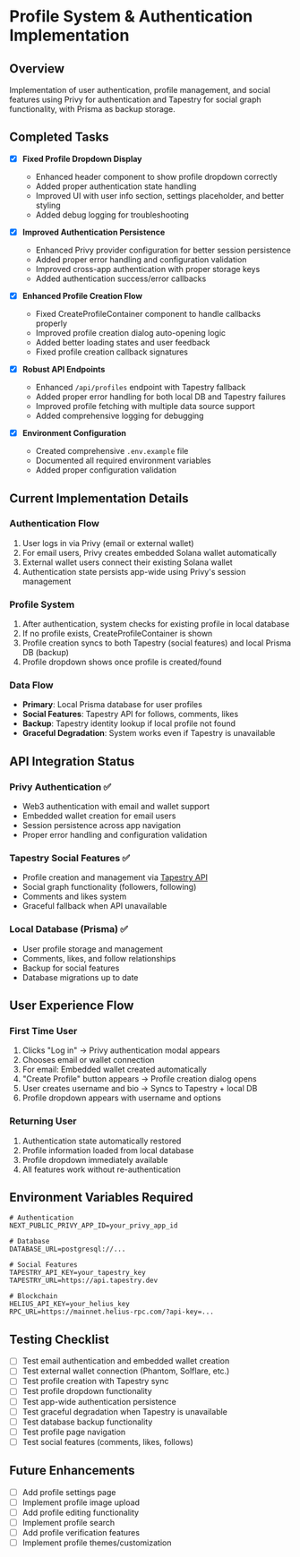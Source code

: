 # Profile System & Authentication Implementation

## Overview
Implementation of user authentication, profile management, and social features using Privy for authentication and Tapestry for social graph functionality, with Prisma as backup storage.

## Completed Tasks

- [x] **Fixed Profile Dropdown Display**
  - Enhanced header component to show profile dropdown correctly
  - Added proper authentication state handling
  - Improved UI with user info section, settings placeholder, and better styling
  - Added debug logging for troubleshooting

- [x] **Improved Authentication Persistence**  
  - Enhanced Privy provider configuration for better session persistence
  - Added proper error handling and configuration validation
  - Improved cross-app authentication with proper storage keys
  - Added authentication success/error callbacks

- [x] **Enhanced Profile Creation Flow**
  - Fixed CreateProfileContainer component to handle callbacks properly
  - Improved profile creation dialog auto-opening logic
  - Added better loading states and user feedback
  - Fixed profile creation callback signatures

- [x] **Robust API Endpoints**
  - Enhanced `/api/profiles` endpoint with Tapestry fallback
  - Added proper error handling for both local DB and Tapestry failures
  - Improved profile fetching with multiple data source support
  - Added comprehensive logging for debugging

- [x] **Environment Configuration**
  - Created comprehensive `.env.example` file
  - Documented all required environment variables
  - Added proper configuration validation

## Current Implementation Details

### Authentication Flow
1. User logs in via Privy (email or external wallet)
2. For email users, Privy creates embedded Solana wallet automatically
3. External wallet users connect their existing Solana wallet
4. Authentication state persists app-wide using Privy's session management

### Profile System
1. After authentication, system checks for existing profile in local database
2. If no profile exists, CreateProfileContainer is shown
3. Profile creation syncs to both Tapestry (social features) and local Prisma DB (backup)
4. Profile dropdown shows once profile is created/found

### Data Flow
- **Primary**: Local Prisma database for user profiles
- **Social Features**: Tapestry API for follows, comments, likes
- **Backup**: Tapestry identity lookup if local profile not found
- **Graceful Degradation**: System works even if Tapestry is unavailable

## API Integration Status

### Privy Authentication ✅
- Web3 authentication with email and wallet support
- Embedded wallet creation for email users
- Session persistence across app navigation
- Proper error handling and configuration validation

### Tapestry Social Features ✅
- Profile creation and management via [Tapestry API](https://docs.usetapestry.dev/api)
- Social graph functionality (followers, following)
- Comments and likes system
- Graceful fallback when API unavailable

### Local Database (Prisma) ✅
- User profile storage and management
- Comments, likes, and follow relationships
- Backup for social features
- Database migrations up to date

## User Experience Flow

### First Time User
1. Clicks "Log in" → Privy authentication modal appears
2. Chooses email or wallet connection
3. For email: Embedded wallet created automatically
4. "Create Profile" button appears → Profile creation dialog opens
5. User creates username and bio → Syncs to Tapestry + local DB
6. Profile dropdown appears with username and options

### Returning User
1. Authentication state automatically restored
2. Profile information loaded from local database
3. Profile dropdown immediately available
4. All features work without re-authentication

## Environment Variables Required

```env
# Authentication
NEXT_PUBLIC_PRIVY_APP_ID=your_privy_app_id

# Database  
DATABASE_URL=postgresql://...

# Social Features
TAPESTRY_API_KEY=your_tapestry_key
TAPESTRY_URL=https://api.tapestry.dev

# Blockchain
HELIUS_API_KEY=your_helius_key
RPC_URL=https://mainnet.helius-rpc.com/?api-key=...
```

## Testing Checklist

- [ ] Test email authentication and embedded wallet creation
- [ ] Test external wallet connection (Phantom, Solflare, etc.)
- [ ] Test profile creation with Tapestry sync
- [ ] Test profile dropdown functionality
- [ ] Test app-wide authentication persistence
- [ ] Test graceful degradation when Tapestry is unavailable
- [ ] Test database backup functionality
- [ ] Test profile page navigation
- [ ] Test social features (comments, likes, follows)

## Future Enhancements

- [ ] Add profile settings page
- [ ] Implement profile image upload
- [ ] Add profile editing functionality
- [ ] Implement profile search
- [ ] Add profile verification features
- [ ] Implement profile themes/customization 